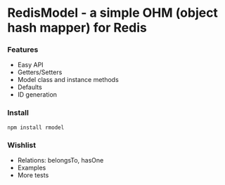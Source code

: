 # RedisModel - a simple OHM (object hash mapper) for Redis

### Features
- Easy API
- Getters/Setters
- Model class and instance methods
- Defaults
- ID generation

### Install
`npm install rmodel`

### Wishlist
- Relations: belongsTo, hasOne
- Examples
- More tests